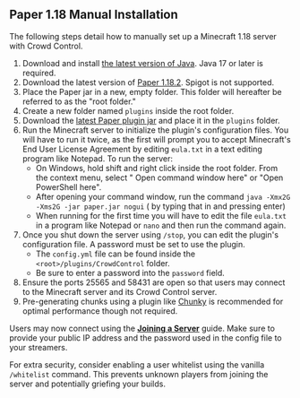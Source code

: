 ## Paper 1.18 Manual Installation

The following steps detail how to manually set up a Minecraft 1.18 server with Crowd Control.

1. Download and
   install [the latest version of Java](https://adoptium.net/?variant=openjdk17&jvmVariant=hotspot).
   Java 17 or later is required.
2. Download the latest version of [Paper 1.18.2](https://papermc.io/downloads/all). Spigot is not
   supported.
3. Place the Paper jar in a new, empty folder. This folder will hereafter be referred to as the
   "root folder."
4. Create a new folder named `plugins` inside the root folder.
5. Download
   the [latest Paper plugin jar](https://modrinth.com/plugin/crowdcontrol/versions?l=paper&g=1.17)
   and place it in the `plugins` folder.
6. Run the Minecraft server to initialize the plugin's configuration files. You will have to run it
   twice, as the first will prompt you to accept Minecraft's End User License Agreement by editing
   `eula.txt` in a text editing program like Notepad. To run the server:
    - On Windows, hold shift and right click inside the root folder. From the context menu, select "
      Open command window here" or "Open PowerShell here".
    - After opening your command window, run the command `java -Xmx2G -Xms2G -jar paper.jar nogui` (
      by typing that in and pressing enter)
    - When running for the first time you will have to edit the file `eula.txt` in a program like
      Notepad or `nano` and then run the command again.
7. Once you shut down the server using `/stop`, you can edit the plugin's configuration file. A
   password must be set to use the plugin.
    - The `config.yml` file can be found inside the `<root>/plugins/CrowdControl` folder.
    - Be sure to enter a password into the `password` field.
8. Ensure the ports 25565 and 58431 are open so that users may connect to the Minecraft server and
   its Crowd Control server.
9. Pre-generating chunks using a plugin
   like [Chunky](https://www.spigotmc.org/resources/chunky.81534/) is recommended for optimal
   performance though not required.

Users may now connect using the [**Joining a Server**](paper_joining_a_server.md) guide. Make sure to
provide your public IP address and the password used in the config file to your streamers.

For extra security, consider enabling a user whitelist using the vanilla `/whitelist` command. This
prevents unknown players from joining the server and potentially griefing your builds.